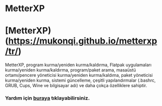 # MetterXP
# [MetterXP)(https://mukonqi.github.io/metterxp/tr/)
MetterXP, program kurma/yeniden kurma/kaldırma, Flatpak uygulamaları kurma/yeniden kurma/kaldırma, program/paket arama, masaüstü ortamı/pencere yöneticisi kurma/yeniden kurma/kaldıma, paket yöneticisi kurma/yeniden kurma, sistemi güncelleme, çeşitli yapılandırmalar (.bashrc, GRUB, Cups, Wine ve bilgisayar adı) ve daha çokça özelliklere sahiptir.
### Yardım için [buraya](https://mukonqi.github.io/metterxp/tr/help.html) tıklayabilirsiniz.
